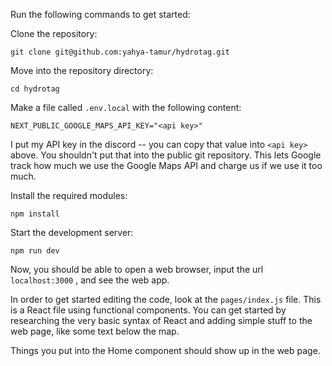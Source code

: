 Run the following commands to get started:

Clone the repository:

```git clone git@github.com:yahya-tamur/hydrotag.git```

Move into the repository directory:

```cd hydrotag```

Make a file called `.env.local` with the following content:

```NEXT_PUBLIC_GOOGLE_MAPS_API_KEY="<api key>"```

I put my API key in the discord -- you can copy that value into `<api key>` above. You shouldn't put that into the public git repository.
This lets Google track how much we use the Google Maps API and charge us if we use it too much.

Install the required modules:

```npm install```

Start the development server:

```npm run dev```

Now, you should be able to open a web browser, input the url `localhost:3000` , and see the web app.

In order to get started editing the code, look at the `pages/index.js` file. This is a React file using functional components.
You can get started by researching the very basic syntax of React and adding simple stuff to the web page, like some text below the map.

Things you put into the Home component should show up in the web page.
